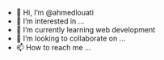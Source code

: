 - 👋 Hi, I’m @ahmedlouati
- 👀 I’m interested in ...
- 🌱 I’m currently learning web development
- 💞️ I’m looking to collaborate on ...
- 📫 How to reach me ...

<!---
ahmedlouati/ahmedlouati is a ✨ special ✨ repository because its `README.md` (this file) appears on your GitHub profile.
You can click the Preview link to take a look at your changes.
--->
